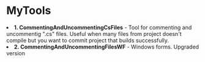 # MyTools
<ls>
<li>
<strong>1. CommentingAndUncommentingCsFiles</strong> - Tool for commenting and uncommentig ".cs" files. Useful when many files from project doesn't compile but you want to commit project that builds successfully.
</li>
<li>
<strong>2. CommentingAndUncommentingFilesWF</strong> - Windows forms. Upgraded version
</li>
</ls>
